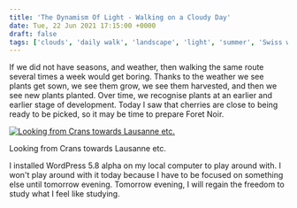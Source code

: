 ```yaml
---
title: 'The Dynamism Of Light - Walking on a Cloudy Day'
date: Tue, 22 Jun 2021 17:15:00 +0000
draft: false
tags: ['clouds', 'daily walk', 'landscape', 'light', 'summer', 'Swiss walks', 'weather']
---
```


If we did not have seasons, and weather, then walking the same route several times a week would get boring. Thanks to the weather we see plants get sown, we see them grow, we see them harvested, and then we see new plants planted. Over time, we recognise plants at an earlier and earlier stage of development. Today I saw that cherries are close to being ready to be picked, so it may be time to prepare Foret Noir.

[![Looking from Crans towards Lausanne etc.](https://www.main-vision.com/richard/blog/wp-content/uploads/2021/06/img_5649-1024x768.jpg)](https://www.main-vision.com/richard/blog/wp-content/uploads/2021/06/img_5649-scaled.jpg)

Looking from Crans towards Lausanne etc.

I installed WordPress 5.8 alpha on my local computer to play around with. I won't play around with it today because I have to be focused on something else until tomorrow evening. Tomorrow evening, I will regain the freedom to study what I feel like studying.